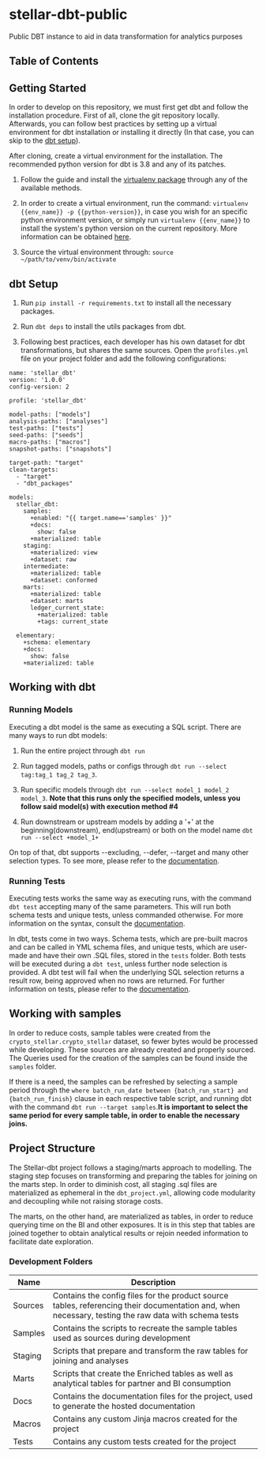 # stellar-dbt-public
Public DBT instance to aid in data transformation for analytics purposes

## Table of Contents


## Getting Started 

In order to develop on this repository, we must first get dbt and follow the installation procedure. First of all, clone the git repository locally. Afterwards, you can follow best practices by setting up a virtual environment for dbt installation or installing it directly (In that case, you can skip to the [dbt setup](#setting-up-dbt)).

After cloning, create a virtual environment for the installation. The recommended python version for dbt is 3.8 and any of its patches.

1. Follow the guide and install the [virtualenv package](https://virtualenv.pypa.io/en/latest/installation.html) through any of the available methods.

2. In order to create a virtual environment, run the command: ``` virtualenv {{env_name}} -p {{python-version}} ```, in case you wish for an specific python environment version, or simply run ``` virtualenv {{env_name}} ``` to install the system's python version on the current repository. More information can be obtained [here](https://virtualenv.pypa.io/en/latest/user_guide.html).

3. Source the virtual environment through: ``` source ~/path/to/venv/bin/activate ```

## dbt Setup

1. Run ``` pip install -r requirements.txt ``` to install all the necessary packages.

2. Run ``` dbt deps ``` to install the utils packages from dbt.

3. Following best practices, each developer has his own dataset for dbt transformations, but shares the same sources. Open the  `profiles.yml` file on your project folder and add the following configurations:
``` YML
name: 'stellar_dbt'
version: '1.0.0'
config-version: 2

profile: 'stellar_dbt'

model-paths: ["models"]
analysis-paths: ["analyses"]
test-paths: ["tests"]
seed-paths: ["seeds"]
macro-paths: ["macros"]
snapshot-paths: ["snapshots"]

target-path: "target"
clean-targets:
  - "target"
  - "dbt_packages"

models:
  stellar_dbt:
    samples:
      +enabled: "{{ target.name=='samples' }}"
      +docs:
        show: false
      +materialized: table
    staging:
      +materialized: view
      +dataset: raw
    intermediate:
      +materialized: table
      +dataset: conformed
    marts:
      +materialized: table
      +dataset: marts
      ledger_current_state:
        +materialized: table
        +tags: current_state
  
  elementary:
    +schema: elementary
    +docs:
      show: false
    +materialized: table
```
## Working with dbt

### Running Models

Executing a dbt model is the same as executing a SQL script. There are many ways to run dbt models: 

1. Run the entire project through `dbt run`

2. Run tagged models, paths or configs through `dbt run --select tag:tag_1 tag_2 tag_3`.

3. Run specific models through `dbt run --select model_1 model_2 model_3`. **Note that this runs only the specified models, unless you follow said model(s) with execution method #4**

4. Run downstream or upstream models by adding a '+' at the beginning(downstream), end(upstream) or both on the model name `dbt run --select +model_1+`

On top of that, dbt supports --excluding, --defer, --target and many other selection types. To see more, please refer to the [documentation](https://docs.getdbt.com/reference/node-selection/syntax).

### Running Tests

Executing tests works the same way as executing runs, with the command `dbt test` accepting many of the same parameters. This will run both schema tests and unique tests, unless commanded otherwise. For more information on the syntax, consult the [documentation](https://docs.getdbt.com/reference/node-selection/syntax).

In dbt, tests come in two ways. Schema tests, which are pre-built macros and can be called in YML schema files, and unique tests, which are user-made and have their own .SQL files, stored in the `tests` folder. Both tests will be executed during a `dbt test`, unless further node selection is provided. A dbt test will fail when the underlying SQL selection returns a result row, being approved when no rows are returned. For further information on tests, please refer to the [documentation](https://docs.getdbt.com/reference/test-configs).


## Working with samples

In order to reduce costs, sample tables were created from the `crypto_stellar.crypto_stellar` dataset, so fewer bytes would be processed while developing. These sources are already created and properly sourced. The Queries used for the creation of the samples can be found inside the `samples` folder.

If there is a need, the samples can be refreshed by selecting a sample period through the `where batch_run_date between {batch_run_start} and {batch_run_finish}` clause in each respective table script, and running dbt with the command `dbt run --target samples`.**It is important to select the same period for every sample table, in order to enable the necessary joins.**

## Project Structure

The Stellar-dbt project follows a staging/marts approach to modelling. The staging step focuses on transforming and preparing the tables for joining on the marts step. In order to diminish cost, all staging .sql files are materialized as ephemeral in the `dbt_project.yml`, allowing code modularity and decoupling while not raising storage costs. 

The marts, on the other hand, are materialized as tables, in order to reduce querying time on the BI and other exposures. It is in this step that tables are joined together to obtain analytical results or rejoin needed information to facilitate date exploration.

### Development Folders

| Name | Description |
|------|-------------|
|Sources| Contains the config files for the product source tables, referencing their documentation and, when necessary, testing the raw data with schema tests |
|Samples| Contains the scripts to recreate the sample tables used as sources during development |
|Staging| Scripts that prepare and transform the raw tables for joining and analyses |
|Marts| Scripts that create the Enriched tables as well as analytical tables for partner and BI consumption |
|Docs| Contains the documentation files for the project, used to generate the hosted documentation |
|Macros| Contains any custom Jinja macros created for the project |
|Tests| Contains any custom tests created for the project |



